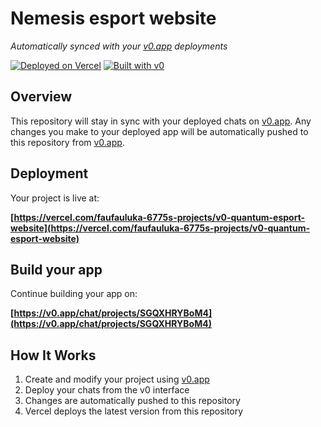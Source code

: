 # Nemesis esport website

*Automatically synced with your [v0.app](https://v0.app) deployments*

[![Deployed on Vercel](https://img.shields.io/badge/Deployed%20on-Vercel-black?style=for-the-badge&logo=vercel)](https://vercel.com/faufauluka-6775s-projects/v0-nemesis-esport-website)
[![Built with v0](https://img.shields.io/badge/Built%20with-v0.app-black?style=for-the-badge)](https://v0.app/chat/projects/SGQXHRYBoM4)

## Overview

This repository will stay in sync with your deployed chats on [v0.app](https://v0.app).
Any changes you make to your deployed app will be automatically pushed to this repository from [v0.app](https://v0.app).

## Deployment

Your project is live at:

**[https://vercel.com/faufauluka-6775s-projects/v0-quantum-esport-website](https://vercel.com/faufauluka-6775s-projects/v0-quantum-esport-website)**

## Build your app

Continue building your app on:

**[https://v0.app/chat/projects/SGQXHRYBoM4](https://v0.app/chat/projects/SGQXHRYBoM4)**

## How It Works

1. Create and modify your project using [v0.app](https://v0.app)
2. Deploy your chats from the v0 interface
3. Changes are automatically pushed to this repository
4. Vercel deploys the latest version from this repository